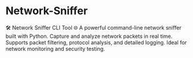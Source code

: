 # Network-Sniffer
🛠️ Network Sniffer CLI Tool 🌐 A powerful command-line network sniffer built with Python. Capture and analyze network packets in real time. Supports packet filtering, protocol analysis, and detailed logging. Ideal for network monitoring and security testing.
